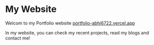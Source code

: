 # My Website

Welcom to my Portfolio website [portfolio-abhi6722.vercel.app](https://portfolio-abhi6722.vercel.app)


In my website, you can check my recent projects, read my blogs and contact me!
